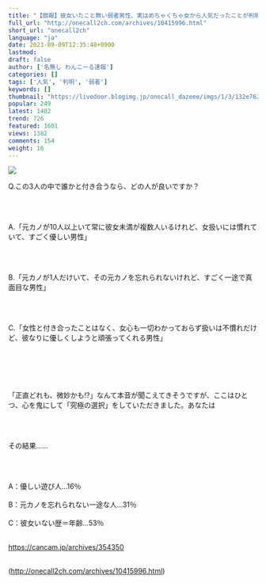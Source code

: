```yaml
---
title: "【朗報】彼女いたこと無い弱者男性、実はめちゃくちゃ女から人気だったことが判明するｗｗｗｗ : わんこーる速報！"
full_url: "http://onecall2ch.com/archives/10415996.html"
short_url: "onecall2ch"
language: "ja"
date: 2023-09-09T12:35:48+0900
lastmod: 
draft: false
author: ['名無し わんこーる速報']
categories: []
tags: ['人気', '判明', '弱者']
keywords: []
thumbnail: "https://livedoor.blogimg.jp/onecall_dazeee/imgs/1/3/132e762f.jpg"
popular: 249
latest: 1402
trend: 726
featured: 1601
views: 1382
comments: 154
weight: 16
---
```


![](https://livedoor.blogimg.jp/onecall_dazeee/imgs/1/3/132e762f.jpg)

<div><p> Q.この3人の中で誰かと付き合うなら、どの人が良いですか？ </p><br> <br><p> A.「元カノが10人以上いて常に彼女未満が複数人いるけれど、女扱いには慣れていて、すごく優しい男性」 </p><br> <br><p> B.「元カノが1人だけいて、その元カノを忘れられないけれど、すごく一途で真面目な男性」 </p><br> <br><p> C.「女性と付き合ったことはなく、女心も一切わかっておらず扱いは不慣れだけど、彼なりに優しくしようと頑張ってくれる男性」 </p><br> <br> <br> <br><p> 「正直どれも、微妙かも!?」なんて本音が聞こえてきそうですが、ここはひとつ、心を鬼にして「究極の選択」をしていただきました。あなたは </p><br> <br><p> その結果…… </p><br> <br><p> A：優しい遊び人…16％ <br> <br> B：元カノを忘れられない一途な人…31％ <br> <br> C：彼女いない歴＝年齢…53％ <br></p> <br> <a target='_blank' href='https://cancam.jp/archives/354350'>https://cancam.jp/archives/354350</a> <br> <br></div>

(http://onecall2ch.com/archives/10415996.html)
